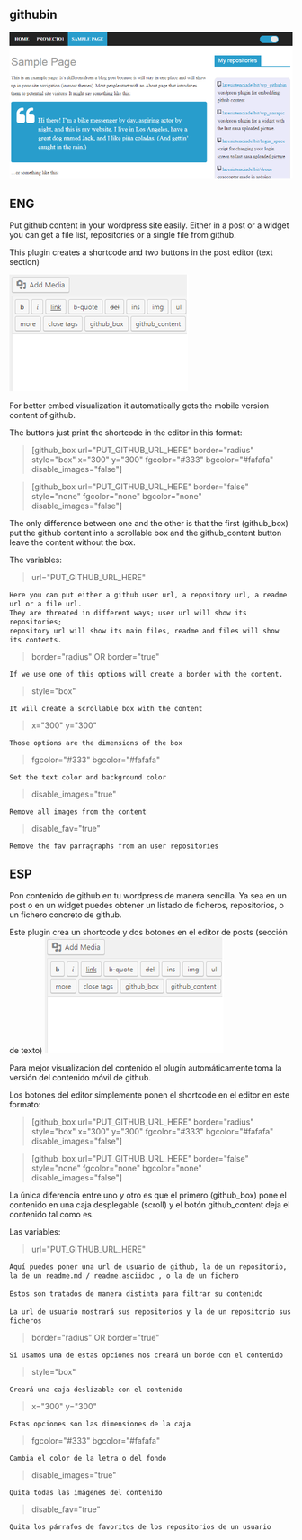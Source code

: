 ## githubin

![Alt repo_widget.png](wp_screenshots/repo_widget.png?raw=true "repo_widget.png")

ENG
---

Put github content in your wordpress site easily.
Either in a post or a widget you can get a file list, repositories or a single file from github.

This plugin creates a shortcode and two buttons in the post editor (text section)

![Alt post_editor.png](wp_screenshots/post_editor.png?raw=true "post_editor.png")

For better embed visualization it automatically gets the mobile version content of github.

The buttons just print the shortcode in the editor in this format:

>[github_box url="PUT_GITHUB_URL_HERE" border="radius" style="box" x="300" y="300" fgcolor="#333" bgcolor="#fafafa" disable_images="false"]

>[github_box url="PUT_GITHUB_URL_HERE" border="false" style="none" fgcolor="none" bgcolor="none" disable_images="false"]

The only difference between one and the other is that the first (github_box) 
put the github content into a scrollable box and the github_content button leave the content
without the box.


The variables:

> url="PUT_GITHUB_URL_HERE"

	Here you can put either a github user url, a repository url, a readme url or a file url.
	They are threated in different ways; user url will show its repositories;
	repository url will show its main files, readme and files will show its contents.
	

> border="radius" OR border="true"
	
	If we use one of this options will create a border with the content.

> style="box"

	It will create a scrollable box with the content
	
> x="300" y="300"

	Those options are the dimensions of the box
	
> fgcolor="#333" bgcolor="#fafafa"

	Set the text color and background color
	
> disable_images="true"

	Remove all images from the content
	
> disable_fav="true"
	
	Remove the fav parragraphs from an user repositories


ESP
---

Pon contenido de github en tu wordpress de manera sencilla.
Ya sea en un post o en un widget puedes obtener un listado de ficheros, repositorios,
o un fichero concreto de github.

Este plugin crea un shortcode y dos botones en el editor de posts (sección de texto)
![Alt post_editor.png](wp_screenshots/post_editor.png?raw=true "post_editor.png")

Para mejor visualización del contenido el plugin automáticamente toma la versión
del contenido móvil de github.

Los botones del editor simplemente ponen el shortcode en el editor en este formato:

>[github_box url="PUT_GITHUB_URL_HERE" border="radius" style="box" x="300" y="300" fgcolor="#333" bgcolor="#fafafa" disable_images="false"]

>[github_box url="PUT_GITHUB_URL_HERE" border="false" style="none" fgcolor="none" bgcolor="none" disable_images="false"]

La única diferencia entre uno y otro es que el primero (github_box)
pone el contenido en una caja desplegable (scroll) y el botón github_content
deja el contenido tal como es.



Las variables:

> url="PUT_GITHUB_URL_HERE"

	Aquí puedes poner una url de usuario de github, la de un repositorio,
	la de un readme.md / readme.asciidoc , o la de un fichero
	
	Estos son tratados de manera distinta para filtrar su contenido
	
	La url de usuario mostrará sus repositorios y la de un repositorio sus ficheros
	

> border="radius" OR border="true"
	
	Si usamos una de estas opciones nos creará un borde con el contenido

> style="box"
	
	Creará una caja deslizable con el contenido
	
> x="300" y="300"

	Estas opciones son las dimensiones de la caja
	
> fgcolor="#333" bgcolor="#fafafa"

	Cambia el color de la letra o del fondo
	
> disable_images="true"

	Quita todas las imágenes del contenido
	
> disable_fav="true"
	
	Quita los párrafos de favoritos de los repositorios de un usuario
